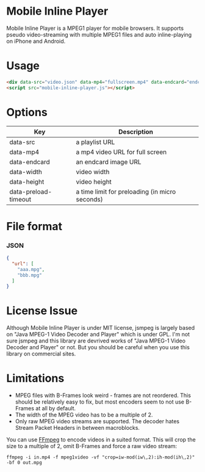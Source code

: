 Mobile Inline Player
=====================

Mobile Inline Player is a MPEG1 player for mobile browsers. It supports pseudo video-streaming with multiple MPEG1 files and auto inline-playing on iPhone and Android.


# Usage

```html
<div data-src="video.json" data-mp4="fullscreen.mp4" data-endcard="endcard.jpg"></div>
<script src="mobile-inline-player.js"></script>
```

# Options

| Key                    | Description
|------------------------|------------------------------------
| data-src               | a playlist URL
| data-mp4               | a mp4 video URL for full screen
| data-endcard           | an endcard image URL
| data-width             | video width
| data-height            | video height
| data-preload-timeout   | a time limit for preloading (in micro seconds)


# File format

### JSON

```json
{
  "url": [
    "aaa.mpg",
    "bbb.mpg"
  ]
}
```

# License Issue

Although Mobile Inline Player is under MIT license,
jsmpeg is largely based on "Java MPEG-1 Video Decoder and Player" which is under GPL.
I'm not sure jsmpeg and this library are devrived works of "Java MPEG-1 Video Decoder and Player" or not.
But you should be careful when you use this library on commercial sites.

# Limitations

- MPEG files with B-Frames look weird - frames are not reordered. This should be relatively easy
to fix, but most encoders seem to not use B-Frames at all by default.
- The width of the MPEG video has to be a multiple of 2.
- Only raw MPEG video streams are supported. The decoder hates Stream Packet Headers in between
macroblocks.

You can use [FFmpeg](http://www.ffmpeg.org/) to encode videos in a suited format. This will crop
the size to a multiple of 2, omit B-Frames and force a raw video stream:

```
ffmpeg -i in.mp4 -f mpeg1video -vf "crop=iw-mod(iw\,2):ih-mod(ih\,2)" -bf 0 out.mpg
```
